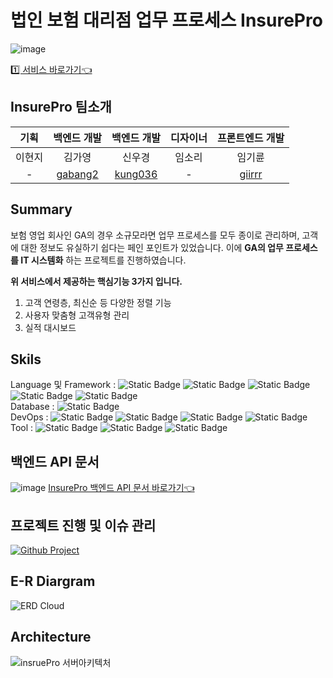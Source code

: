 # 법인 보험 대리점 업무 프로세스 InsurePro
![image](https://github.com/user-attachments/assets/208b578c-b153-4067-b99b-94f86f8e042d)


[1️⃣ 서비스 바로가기👈](https://insurepro-delta.vercel.app/)


## InsurePro 팀소개
|                   기획      |                백엔드 개발     |              백엔드 개발    |                 디자이너      |                 프론트엔드 개발         |
|:------------------------------:|:-------------------------------------:|:-----------------------------------:|:------------------------------------:|:------------------------------------:|
|                  이현지                   |                  김가영                  |                 신우경          |                 임소리     |        임기륜             |
| - | [gabang2](https://github.com/gabang2) | [kung036](https://github.com/kung036) | - | [giirrr](https://github.com/giirrr) | 

## Summary
보험 영업 회사인 GA의 경우 소규모라면 업무 프로세스를 모두 종이로 관리하며, 고객에 대한 정보도 유실하기 쉽다는 페인 포인트가 있었습니다. 이에 **GA의 업무 프로세스를 IT 시스템화** 하는 프로젝트를 진행하였습니다.

**위 서비스에서 제공하는 핵심기능 3가지 입니다.**

1. 고객 연령층, 최신순 등 다양한 정렬 기능
2. 사용자 맞춤형 고객유형 관리
3. 실적 대시보드

## Skils
Language 및 Framework : 
![Static Badge](https://img.shields.io/badge/Java-11-Green)
![Static Badge](https://img.shields.io/badge/SpringBoot-2.7.14-Green)
![Static Badge](https://img.shields.io/badge/JPA-gray)
![Static Badge](https://img.shields.io/badge/JWT-gray)
![Static Badge](https://img.shields.io/badge/OAuth2-gray)
<br/>
Database : 
![Static Badge](https://img.shields.io/badge/MySQL-8.0.35-blue) 
<br/>
DevOps : 
![Static Badge](https://img.shields.io/badge/LINUX-orange)
![Static Badge](https://img.shields.io/badge/AWS_EC2-orange)
![Static Badge](https://img.shields.io/badge/AWS_S3-orange)
![Static Badge](https://img.shields.io/badge/AWS_Lightsail_DB-orange)
<br/>
Tool :
![Static Badge](https://img.shields.io/badge/JMeter-yellow)
![Static Badge](https://img.shields.io/badge/Promethus-yellow)
![Static Badge](https://img.shields.io/badge/Grafana-yellow)
<br/>

## 백엔드 API 문서
![image](https://github.com/Insure-Pro/InsurePro_Backend/assets/82714785/7e7fe683-3a92-4c32-bba8-75e7cc029d70)
[InsurePro 백엔드 API 문서 바로가기👈](https://trapezoidal-calf-f67.notion.site/API-0bb789808e404d00b14792dc381488c0?pvs=4)

## 프로젝트 진행 및 이슈 관리
[![Github Project](https://img.shields.io/badge/Github-%23000000.svg?style=for-the-badge&logo=Github&logoColor=white)](https://github.com/Insure-Pro/InsurePro_Backend/issues)

## E-R Diargram

![ERD Cloud](https://github.com/user-attachments/assets/b8a0a39d-512e-479c-b912-21b9b5d057f4)


## Architecture
![insruePro 서버아키텍처](https://github.com/user-attachments/assets/fcc950b1-ddfc-4cae-a6a3-eb5addbbf1e0)



